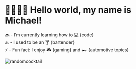 # 👋🏼🧑‍💻 Hello world, my name is Michael! 

🔜  - I’m currently learning how to 💻 {code} <br>
🔙  - I used to be an 🍸 {bartender} <br>
⚡️   - Fun fact: I enjoy 🎮 {gaming}  and 🏎️ {automotive topics} <br>

![randomcocktail](https://source.unsplash.com/random/150×150/?cocktail)
